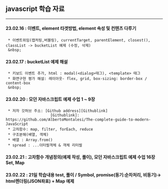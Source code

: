 ## javascript 학습 자료
* * *
#### 23.02.16 : 이벤트, element 타겟방법, element 속성 및 컨텐츠 다루기
     * 이벤트위임(캡처링,버블링), currentTarget, parentElement, closest(), classList -> bucketList 예제 (수정, 삭제)
     &nbsp;
     
#### 23.02.17 : bucketList 예제 해설 
     * 키보드 이벤트 추가, html : modal(<dialog>태그), <template> 태그 
     * 화면구현 평가 해설: 레이아웃- flex, grid, box-sizing: border-box / content-box
     &nbsp;
   
#### 23.02.20 : 모던 자바스크립트 예제 수업 1 ~ 9장
     * 저자 깃허브 주소: [Github address][Githublink] 
                        [Githublink]: https://github.com/AlbertoMontalesi/The-complete-guide-to-modern-JavaScript
     * 고차함수: map, filter, forEach, reduce 
     * 구조분해(배열, 객체)
     * 배열 : Array.from()
     * spread : ...이터럴객체 & 객체 리터럴
   
#### 23.02.21 : 고차함수 개념정의(예제 작성, 풀이), 모던 자바스크립트 예제 수업 16장 Set, Map
#### 23.02.22 : 21일 학습내용 test, 풀이 / Symbol, promise(동기:순차처리, 비동기)-> html렌더링(JSON좌표) + Map 예제 
